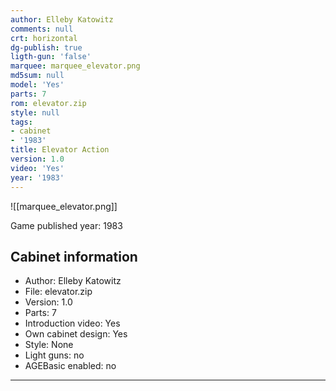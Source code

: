 ```yaml
---
author: Elleby Katowitz
comments: null
crt: horizontal
dg-publish: true
ligth-gun: 'false'
marquee: marquee_elevator.png
md5sum: null
model: 'Yes'
parts: 7
rom: elevator.zip
style: null
tags:
- cabinet
- '1983'
title: Elevator Action
version: 1.0
video: 'Yes'
year: '1983'
---
```


![[marquee_elevator.png]]

Game published year: 1983

## Cabinet information

- Author: Elleby Katowitz
- File: elevator.zip
- Version: 1.0
- Parts: 7
- Introduction video: Yes
- Own cabinet design: Yes
- Style: None
- Light guns: no
- AGEBasic enabled: no

---

